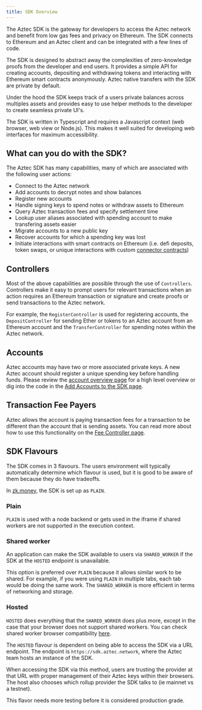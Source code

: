 ```yaml
---
title: SDK Overview
---
```


The Aztec SDK is the gateway for developers to access the Aztec network and benefit from low gas fees and privacy on Ethereum. The SDK connects to Ethereum and an Aztec client and can be integrated with a few lines of code.

The SDK is designed to abstract away the complexities of zero-knowledge proofs from the developer and end users. It provides a simple API for creating accounts, depositing and withdrawing tokens and interacting with Ethereum smart contracts anonymously. Aztec native transfers with the SDK are private by default.

Under the hood the SDK keeps track of a users private balances across multiples assets and provides easy to use helper methods to the developer to create seamless private UI's.

The SDK is written in Typescript and requires a Javascript context (web browser, web view or Node.js). This makes it well suited for developing web interfaces for maximum accessibility.

## What can you do with the SDK?

The Aztec SDK has many capabilities, many of which are associated with the following user actions:

- Connect to the Aztec network
- Add accounts to decrypt notes and show balances
- Register new accounts
- Handle signing keys to spend notes or withdraw assets to Ethereum
- Query Aztec transaction fees and specify settlement time
- Lookup user aliases associated with spending account to make transfering assets easier
- Migrate accounts to a new public key
- Recover accounts for which a spending key was lost
- Initiate interactions with smart contracts on Ethereum (i.e. defi deposits, token swaps, or unique interactions with custom [connector contracts](https://github.com/AztecProtocol/aztec-connect-bridges))

## Controllers

Most of the above capabilities are possible through the use of `Controllers`. Controllers make it easy to prompt users for relevant transactions when an action requires an Ethereum transaction or signature and create proofs or send transactions to the Aztec network.

For example, the `RegisterController` is used for registering accounts, the `DepositController` for sending Ether or tokens to an Aztec account from an Ethereum account and the `TransferController` for spending notes within the Aztec network.

## Accounts

Aztec accounts may have two or more associated private keys. A new Aztec account should register a unique spending key before handling funds. Please review the [account overview page](../how-aztec-works/accounts) for a high level overview or dig into the code in the [Add Accounts to the SDK page](./usage/add-account).

## Transaction Fee Payers

Aztec allows the account is paying transaction fees for a transaction to be different than the account that is sending assets. You can read more about how to use this functionality on the [Fee Controller page](./usage/feecontroller).

## SDK Flavours

The SDK comes in 3 flavours. The users environment will typically automatically determine which flavour is used, but it is good to be aware of them because they do have tradeoffs.

In [zk.money](https://zk.money), the SDK is set up as `PLAIN`.

### Plain

`PLAIN` is used with a node backend or gets used in the iframe if shared workers are not supported in the execution context.

### Shared worker

An application can make the SDK available to users via `SHARED_WORKER` if the SDK at the `HOSTED` endpoint is unavailable.

This option is preferred over `PLAIN` because it allows similar work to be shared. For example, if you were using `PLAIN` in multiple tabs, each tab would be doing the same work. The `SHARED_WORKER` is more efficient in terms of networking and storage.

### Hosted

`HOSTED` does everything that the `SHARED_WORKER` does plus more, except in the case that your browser does not support shared workers. You can check shared worker browser compatibility [here](https://developer.mozilla.org/en-US/docs/Web/API/SharedWorker#browser_compatibility).

The `HOSTED` flavour is dependent on being able to access the SDK via a URL endpoint. The endpoint is `https://sdk.aztec.network`, where the Aztec team hosts an instance of the SDK.

When accessing the SDK via this method, users are trusting the provider at that URL with proper management of their Aztec keys within their browsers. The host also chooses which rollup provider the SDK talks to (ie mainnet vs a testnet).

This flavor needs more testing before it is considered production grade.
